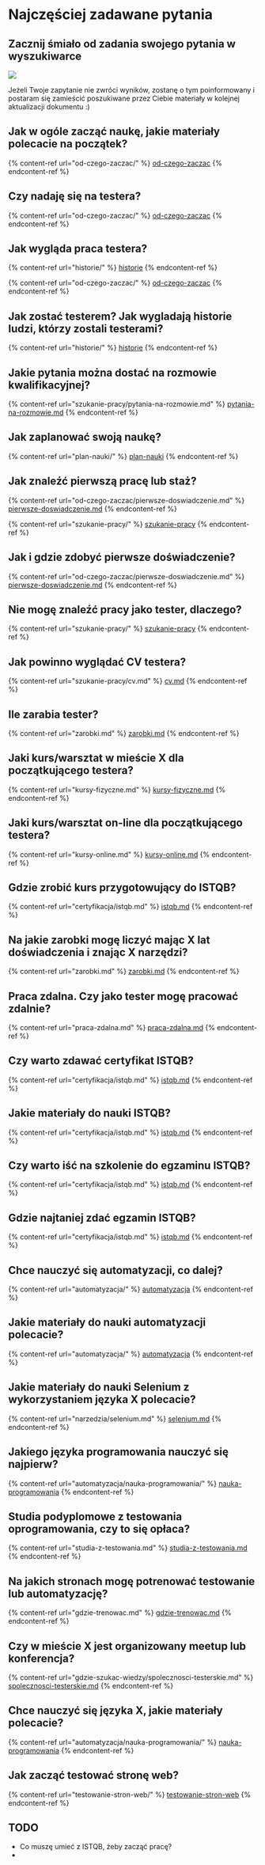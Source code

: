 # Najczęściej zadawane pytania

## Zacznij śmiało od zadania swojego pytania w wyszukiwarce

![](.gitbook/assets/adnotacja-2020-01-09-151253.png)

Jeżeli Twoje zapytanie nie zwróci wyników, zostanę o tym poinformowany i postaram się zamieścić poszukiwane przez Ciebie materiały w kolejnej aktualizacji dokumentu :)

## Jak w ogóle zacząć naukę, jakie materiały polecacie na początek?

{% content-ref url="od-czego-zaczac/" %}
[od-czego-zaczac](od-czego-zaczac/)
{% endcontent-ref %}

## Czy nadaję się na testera?

{% content-ref url="od-czego-zaczac/" %}
[od-czego-zaczac](od-czego-zaczac/)
{% endcontent-ref %}

## Jak wygląda praca testera?

{% content-ref url="historie/" %}
[historie](historie/)
{% endcontent-ref %}

{% content-ref url="od-czego-zaczac/" %}
[od-czego-zaczac](od-czego-zaczac/)
{% endcontent-ref %}

## Jak zostać testerem? Jak wygladają historie ludzi, którzy zostali testerami?

{% content-ref url="historie/" %}
[historie](historie/)
{% endcontent-ref %}

## Jakie pytania można dostać na rozmowie kwalifikacyjnej?

{% content-ref url="szukanie-pracy/pytania-na-rozmowie.md" %}
[pytania-na-rozmowie.md](szukanie-pracy/pytania-na-rozmowie.md)
{% endcontent-ref %}

## Jak zaplanować swoją naukę?

{% content-ref url="plan-nauki/" %}
[plan-nauki](plan-nauki/)
{% endcontent-ref %}

## Jak znaleźć pierwszą pracę lub staż?

{% content-ref url="od-czego-zaczac/pierwsze-doswiadczenie.md" %}
[pierwsze-doswiadczenie.md](od-czego-zaczac/pierwsze-doswiadczenie.md)
{% endcontent-ref %}

{% content-ref url="szukanie-pracy/" %}
[szukanie-pracy](szukanie-pracy/)
{% endcontent-ref %}

## Jak i gdzie zdobyć pierwsze doświadczenie?

{% content-ref url="od-czego-zaczac/pierwsze-doswiadczenie.md" %}
[pierwsze-doswiadczenie.md](od-czego-zaczac/pierwsze-doswiadczenie.md)
{% endcontent-ref %}

## Nie mogę znaleźć pracy jako tester, dlaczego?

{% content-ref url="szukanie-pracy/" %}
[szukanie-pracy](szukanie-pracy/)
{% endcontent-ref %}

## Jak powinno wyglądać CV testera?

{% content-ref url="szukanie-pracy/cv.md" %}
[cv.md](szukanie-pracy/cv.md)
{% endcontent-ref %}

## Ile zarabia tester?

{% content-ref url="zarobki.md" %}
[zarobki.md](zarobki.md)
{% endcontent-ref %}

## Jaki kurs/warsztat w mieście X dla początkującego testera?

{% content-ref url="kursy-fizyczne.md" %}
[kursy-fizyczne.md](kursy-fizyczne.md)
{% endcontent-ref %}

## Jaki kurs/warsztat on-line dla początkującego testera?

{% content-ref url="kursy-online.md" %}
[kursy-online.md](kursy-online.md)
{% endcontent-ref %}

## Gdzie zrobić kurs przygotowujący do ISTQB?

{% content-ref url="certyfikacja/istqb.md" %}
[istqb.md](certyfikacja/istqb.md)
{% endcontent-ref %}

## Na jakie zarobki mogę liczyć mając X lat doświadczenia i znając X narzędzi?

{% content-ref url="zarobki.md" %}
[zarobki.md](zarobki.md)
{% endcontent-ref %}

## Praca zdalna. Czy jako tester mogę pracować zdalnie?

{% content-ref url="praca-zdalna.md" %}
[praca-zdalna.md](praca-zdalna.md)
{% endcontent-ref %}

## Czy warto zdawać certyfikat ISTQB?

{% content-ref url="certyfikacja/istqb.md" %}
[istqb.md](certyfikacja/istqb.md)
{% endcontent-ref %}

## Jakie materiały do nauki ISTQB?

{% content-ref url="certyfikacja/istqb.md" %}
[istqb.md](certyfikacja/istqb.md)
{% endcontent-ref %}

## Czy warto iść na szkolenie do egzaminu ISTQB?

{% content-ref url="certyfikacja/istqb.md" %}
[istqb.md](certyfikacja/istqb.md)
{% endcontent-ref %}

## Gdzie najtaniej zdać egzamin ISTQB?

{% content-ref url="certyfikacja/istqb.md" %}
[istqb.md](certyfikacja/istqb.md)
{% endcontent-ref %}

## Chce nauczyć się automatyzacji, co dalej?

{% content-ref url="automatyzacja/" %}
[automatyzacja](automatyzacja/)
{% endcontent-ref %}

## Jakie materiały do nauki automatyzacji polecacie?

{% content-ref url="automatyzacja/" %}
[automatyzacja](automatyzacja/)
{% endcontent-ref %}

## Jakie materiały do nauki Selenium z wykorzystaniem języka X polecacie?

{% content-ref url="narzedzia/selenium.md" %}
[selenium.md](narzedzia/selenium.md)
{% endcontent-ref %}

## Jakiego języka programowania nauczyć się najpierw?

{% content-ref url="automatyzacja/nauka-programowania/" %}
[nauka-programowania](automatyzacja/nauka-programowania/)
{% endcontent-ref %}

## Studia podyplomowe z testowania oprogramowania, czy to się opłaca?

{% content-ref url="studia-z-testowania.md" %}
[studia-z-testowania.md](studia-z-testowania.md)
{% endcontent-ref %}

## Na jakich stronach mogę potrenować testowanie lub automatyzację?

{% content-ref url="gdzie-trenowac.md" %}
[gdzie-trenowac.md](gdzie-trenowac.md)
{% endcontent-ref %}

## Czy w mieście X jest organizowany meetup lub konferencja?

{% content-ref url="gdzie-szukac-wiedzy/spolecznosci-testerskie.md" %}
[spolecznosci-testerskie.md](gdzie-szukac-wiedzy/spolecznosci-testerskie.md)
{% endcontent-ref %}

## Chce nauczyć się języka X, jakie materiały polecacie?

{% content-ref url="automatyzacja/nauka-programowania/" %}
[nauka-programowania](automatyzacja/nauka-programowania/)
{% endcontent-ref %}

## Jak zacząć testować stronę web?

{% content-ref url="testowanie-stron-web/" %}
[testowanie-stron-web](testowanie-stron-web/)
{% endcontent-ref %}

## TODO

* Co muszę umieć z ISTQB, żeby zacząć pracę?
*
